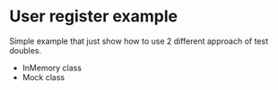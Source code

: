 User register example
===============

Simple example that just show how to use 2 different approach of test doubles.

* InMemory class
* Mock class